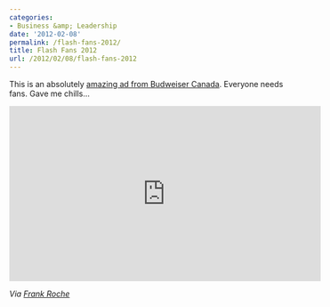```yaml
---
categories:
- Business &amp; Leadership
date: '2012-02-08'
permalink: /flash-fans-2012/
title: Flash Fans 2012
url: /2012/02/08/flash-fans-2012
---
```


This is an absolutely <a href="https://www.youtube.com/watch?v=y0qZYqdsYAg">amazing ad from Budweiser Canada</a>. Everyone needs fans. Gave me chills...

<iframe class="alignc" width="560" height="315" src="https://www.youtube.com/embed/y0qZYqdsYAg?rel=0" frameborder="0" allowfullscreen></iframe>

<em>Via <a href="http://www.knowhr.com/blog/2012/02/03/every-employee-deserves-to-be-cheered-once-in-their-career/">Frank Roche</a></em>